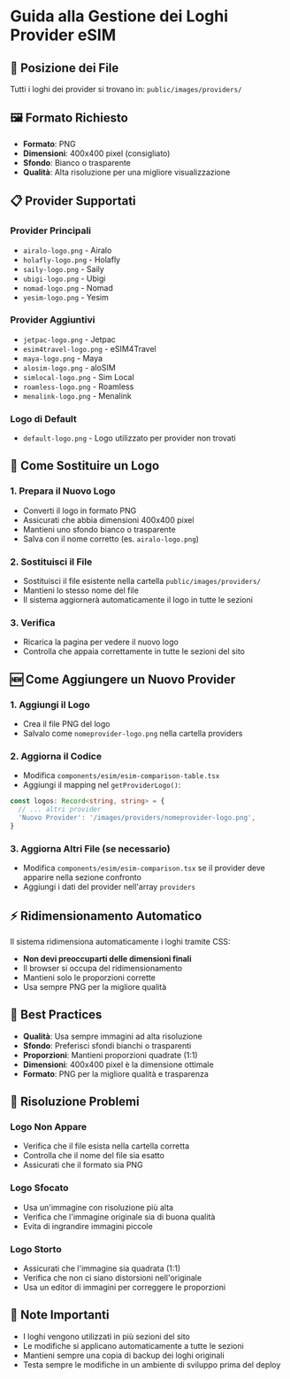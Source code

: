 # Guida alla Gestione dei Loghi Provider eSIM

## 📁 Posizione dei File
Tutti i loghi dei provider si trovano in: `public/images/providers/`

## 🖼️ Formato Richiesto
- **Formato**: PNG
- **Dimensioni**: 400x400 pixel (consigliato)
- **Sfondo**: Bianco o trasparente
- **Qualità**: Alta risoluzione per una migliore visualizzazione

## 📋 Provider Supportati

### Provider Principali
- `airalo-logo.png` - Airalo
- `holafly-logo.png` - Holafly  
- `saily-logo.png` - Saily
- `ubigi-logo.png` - Ubigi
- `nomad-logo.png` - Nomad
- `yesim-logo.png` - Yesim

### Provider Aggiuntivi
- `jetpac-logo.png` - Jetpac
- `esim4travel-logo.png` - eSIM4Travel
- `maya-logo.png` - Maya
- `alosim-logo.png` - aloSIM
- `simlocal-logo.png` - Sim Local
- `roamless-logo.png` - Roamless
- `menalink-logo.png` - Menalink

### Logo di Default
- `default-logo.png` - Logo utilizzato per provider non trovati

## 🔄 Come Sostituire un Logo

### 1. Prepara il Nuovo Logo
- Converti il logo in formato PNG
- Assicurati che abbia dimensioni 400x400 pixel
- Mantieni uno sfondo bianco o trasparente
- Salva con il nome corretto (es. `airalo-logo.png`)

### 2. Sostituisci il File
- Sostituisci il file esistente nella cartella `public/images/providers/`
- Mantieni lo stesso nome del file
- Il sistema aggiornerà automaticamente il logo in tutte le sezioni

### 3. Verifica
- Ricarica la pagina per vedere il nuovo logo
- Controlla che appaia correttamente in tutte le sezioni del sito

## 🆕 Come Aggiungere un Nuovo Provider

### 1. Aggiungi il Logo
- Crea il file PNG del logo
- Salvalo come `nomeprovider-logo.png` nella cartella providers

### 2. Aggiorna il Codice
- Modifica `components/esim/esim-comparison-table.tsx`
- Aggiungi il mapping nel `getProviderLogo()`:
```typescript
const logos: Record<string, string> = {
  // ... altri provider
  'Nuovo Provider': '/images/providers/nomeprovider-logo.png',
}
```

### 3. Aggiorna Altri File (se necessario)
- Modifica `components/esim/esim-comparison.tsx` se il provider deve apparire nella sezione confronto
- Aggiungi i dati del provider nell'array `providers`

## ⚡ Ridimensionamento Automatico
Il sistema ridimensiona automaticamente i loghi tramite CSS:
- **Non devi preoccuparti delle dimensioni finali**
- Il browser si occupa del ridimensionamento
- Mantieni solo le proporzioni corrette
- Usa sempre PNG per la migliore qualità

## 🎨 Best Practices
- **Qualità**: Usa sempre immagini ad alta risoluzione
- **Sfondo**: Preferisci sfondi bianchi o trasparenti
- **Proporzioni**: Mantieni proporzioni quadrate (1:1)
- **Dimensioni**: 400x400 pixel è la dimensione ottimale
- **Formato**: PNG per la migliore qualità e trasparenza

## 🔧 Risoluzione Problemi

### Logo Non Appare
- Verifica che il file esista nella cartella corretta
- Controlla che il nome del file sia esatto
- Assicurati che il formato sia PNG

### Logo Sfocato
- Usa un'immagine con risoluzione più alta
- Verifica che l'immagine originale sia di buona qualità
- Evita di ingrandire immagini piccole

### Logo Storto
- Assicurati che l'immagine sia quadrata (1:1)
- Verifica che non ci siano distorsioni nell'originale
- Usa un editor di immagini per correggere le proporzioni

## 📝 Note Importanti
- I loghi vengono utilizzati in più sezioni del sito
- Le modifiche si applicano automaticamente a tutte le sezioni
- Mantieni sempre una copia di backup dei loghi originali
- Testa sempre le modifiche in un ambiente di sviluppo prima del deploy
